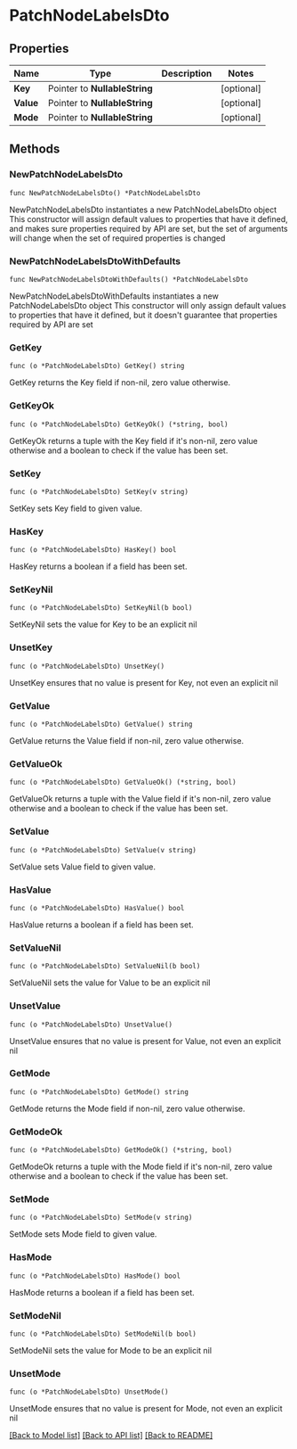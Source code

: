 # PatchNodeLabelsDto

## Properties

Name | Type | Description | Notes
------------ | ------------- | ------------- | -------------
**Key** | Pointer to **NullableString** |  | [optional] 
**Value** | Pointer to **NullableString** |  | [optional] 
**Mode** | Pointer to **NullableString** |  | [optional] 

## Methods

### NewPatchNodeLabelsDto

`func NewPatchNodeLabelsDto() *PatchNodeLabelsDto`

NewPatchNodeLabelsDto instantiates a new PatchNodeLabelsDto object
This constructor will assign default values to properties that have it defined,
and makes sure properties required by API are set, but the set of arguments
will change when the set of required properties is changed

### NewPatchNodeLabelsDtoWithDefaults

`func NewPatchNodeLabelsDtoWithDefaults() *PatchNodeLabelsDto`

NewPatchNodeLabelsDtoWithDefaults instantiates a new PatchNodeLabelsDto object
This constructor will only assign default values to properties that have it defined,
but it doesn't guarantee that properties required by API are set

### GetKey

`func (o *PatchNodeLabelsDto) GetKey() string`

GetKey returns the Key field if non-nil, zero value otherwise.

### GetKeyOk

`func (o *PatchNodeLabelsDto) GetKeyOk() (*string, bool)`

GetKeyOk returns a tuple with the Key field if it's non-nil, zero value otherwise
and a boolean to check if the value has been set.

### SetKey

`func (o *PatchNodeLabelsDto) SetKey(v string)`

SetKey sets Key field to given value.

### HasKey

`func (o *PatchNodeLabelsDto) HasKey() bool`

HasKey returns a boolean if a field has been set.

### SetKeyNil

`func (o *PatchNodeLabelsDto) SetKeyNil(b bool)`

 SetKeyNil sets the value for Key to be an explicit nil

### UnsetKey
`func (o *PatchNodeLabelsDto) UnsetKey()`

UnsetKey ensures that no value is present for Key, not even an explicit nil
### GetValue

`func (o *PatchNodeLabelsDto) GetValue() string`

GetValue returns the Value field if non-nil, zero value otherwise.

### GetValueOk

`func (o *PatchNodeLabelsDto) GetValueOk() (*string, bool)`

GetValueOk returns a tuple with the Value field if it's non-nil, zero value otherwise
and a boolean to check if the value has been set.

### SetValue

`func (o *PatchNodeLabelsDto) SetValue(v string)`

SetValue sets Value field to given value.

### HasValue

`func (o *PatchNodeLabelsDto) HasValue() bool`

HasValue returns a boolean if a field has been set.

### SetValueNil

`func (o *PatchNodeLabelsDto) SetValueNil(b bool)`

 SetValueNil sets the value for Value to be an explicit nil

### UnsetValue
`func (o *PatchNodeLabelsDto) UnsetValue()`

UnsetValue ensures that no value is present for Value, not even an explicit nil
### GetMode

`func (o *PatchNodeLabelsDto) GetMode() string`

GetMode returns the Mode field if non-nil, zero value otherwise.

### GetModeOk

`func (o *PatchNodeLabelsDto) GetModeOk() (*string, bool)`

GetModeOk returns a tuple with the Mode field if it's non-nil, zero value otherwise
and a boolean to check if the value has been set.

### SetMode

`func (o *PatchNodeLabelsDto) SetMode(v string)`

SetMode sets Mode field to given value.

### HasMode

`func (o *PatchNodeLabelsDto) HasMode() bool`

HasMode returns a boolean if a field has been set.

### SetModeNil

`func (o *PatchNodeLabelsDto) SetModeNil(b bool)`

 SetModeNil sets the value for Mode to be an explicit nil

### UnsetMode
`func (o *PatchNodeLabelsDto) UnsetMode()`

UnsetMode ensures that no value is present for Mode, not even an explicit nil

[[Back to Model list]](../README.md#documentation-for-models) [[Back to API list]](../README.md#documentation-for-api-endpoints) [[Back to README]](../README.md)


